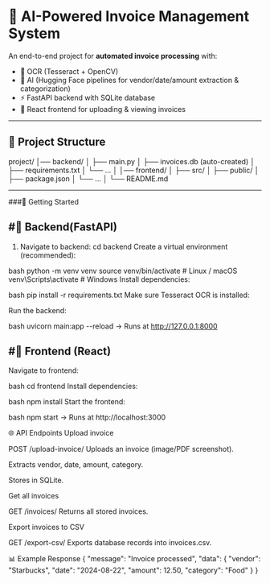 

# 🧾 AI-Powered Invoice Management System

An end-to-end project for **automated invoice processing** with:
- 📄 OCR (Tesseract + OpenCV)  
- 🤖 AI (Hugging Face pipelines for vendor/date/amount extraction & categorization)  
- ⚡ FastAPI backend with SQLite database  
- 🎨 React frontend for uploading & viewing invoices  

---

## 📂 Project Structure
project/
│── backend/
│ ├── main.py
│ ├── invoices.db (auto-created)
│ ├── requirements.txt
│ └── ...
│
│── frontend/
│ ├── src/
│ ├── public/
│ ├── package.json
│ └── ...
│
└── README.md

---

###🚀 Getting Started

## #🔹 Backend(FastAPI)
1. Navigate to backend:
   cd backend
Create a virtual environment (recommended):

bash
python -m venv venv
source venv/bin/activate   # Linux / macOS
venv\Scripts\activate      # Windows
Install dependencies:

bash
pip install -r requirements.txt
Make sure Tesseract OCR is installed:

Run the backend:

bash
uvicorn main:app --reload
→ Runs at http://127.0.0.1:8000

## #🔹 Frontend (React)
Navigate to frontend:

bash
cd frontend
Install dependencies:

bash
npm install
Start the frontend:

bash
npm start
→ Runs at http://localhost:3000

🌐 API Endpoints
Upload invoice

POST /upload-invoice/
Uploads an invoice (image/PDF screenshot).

Extracts vendor, date, amount, category.

Stores in SQLite.

Get all invoices

GET /invoices/
Returns all stored invoices.

Export invoices to CSV

GET /export-csv/
Exports database records into invoices.csv.


📊 Example Response
{
  "message": "Invoice processed",
  "data": {
    "vendor": "Starbucks",
    "date": "2024-08-22",
    "amount": 12.50,
    "category": "Food"
  }
}
